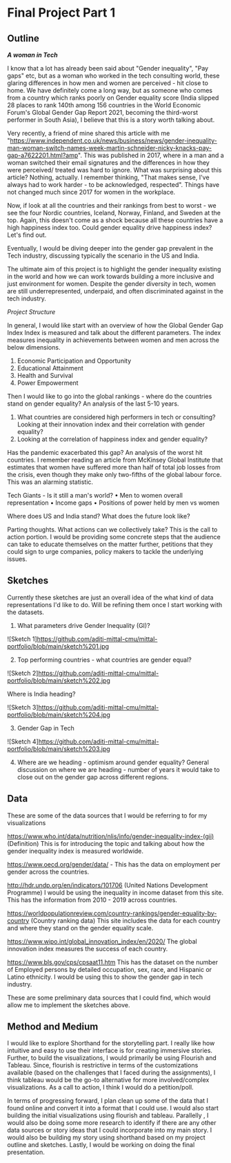 # Final Project Part 1

<h2>Outline</h2>

<b><i>A woman in Tech</i></b>

I know that a lot has already been said about "Gender inequality", "Pay gaps" etc, but as a woman who worked in the tech consulting world, these glaring differences in how men and women are perceived - hit close to home. We have definitely come a long way, but as someone who comes from a country which ranks poorly on Gender equality score (India slipped 28 places to rank 140th among 156 countries in the World Economic Forum's Global Gender Gap Report 2021, becoming the third-worst performer in South Asia), I believe that this is a story worth talking about. 

Very recently, a friend of mine shared this article with me "https://www.independent.co.uk/news/business/news/gender-inequality-man-woman-switch-names-week-martin-schneider-nicky-knacks-pay-gap-a7622201.html?amp". This was published in 2017, where in a man and a woman switched their email signatures and the differences in how they were perceived/ treated was hard to ignore. What was surprising about this article? Nothing, actually. I remember thinking, "That makes sense, I've always had to work harder - to be acknowledged, respected". Things have not changed much since 2017 for women in the workplace.

Now, if look at all the countries and their rankings from best to worst - we see the four Nordic countries, Iceland, Norway, Finland, and Sweden at the top. Again, this doesn't come as a shock because all these countries have a high happiness index too. Could gender equality drive happiness index? Let's find out. 

Eventually, I would be diving deeper into the gender gap prevalent in the Tech industry, discussing typically the scenario in the US and India. 

The ultimate aim of this project is to highlight the gender inequality existing in the world and how we can work towards building a more inclusive and just environment for women. Despite the gender diversity in tech, women are still underrepresented, underpaid, and often discriminated against in the tech industry. 

<i>Project Structure</i>

In general, I would like start with an overview of how the Global Gender Gap Index  Index is measured and talk about the different parameters. The index measures inequality in achievements between women and men across the below dimensions.
 1. Economic Participation and Opportunity
 2. Educational Attainment
 3. Health and Survival
 4. Power Empowerment

Then I would like to go into the global rankings - where do the countries stand on gender equality? An analysis of the last 5-10 years. 
 1. What countries are considered high performers in tech or consulting? Looking at their innovation index and their correlation with gender equality?
 2. Looking at the correlation of happiness index and gender equality? 

Has the pandemic exacerbated this gap? An analysis of the worst hit countries. 
I remember reading an article from McKinsey Global Institute that estimates that women have suffered more than half of total job losses from the crisis, even though they make only two-fifths of the global labour force. This was an alarming statistic. 

Tech Giants - Is it still a man's world? 
	• Men to women overall representation
	• Income gaps
	• Positions of power held by men vs women

Where does US and India stand? What does the future look like?

Parting thoughts. What actions can we collectively take? This is the call to action portion. I would be providing some concrete steps that the audience can take to educate themselves on the matter further, petitions that they could sign to urge companies, policy makers to tackle the underlying issues.  


<h2>Sketches</h2>

Currently these sketches are just an overall idea of the what kind of data representations I'd like to do. Will be refining them once I start working with the datasets.

 1. What parameters drive Gender Inequality (GI)?
 
 ![Sketch 1]https://github.com/aditi-mittal-cmu/mittal-portfolio/blob/main/sketch%201.jpg
 
 2. Top performing countries - what countries are gender equal?
 
 ![Sketch 2]https://github.com/aditi-mittal-cmu/mittal-portfolio/blob/main/sketch%202.jpg
 
 Where is India heading?
   
 ![Sketch 3]https://github.com/aditi-mittal-cmu/mittal-portfolio/blob/main/sketch%204.jpg
 
 3. Gender Gap in Tech

![Sketch 4]https://github.com/aditi-mittal-cmu/mittal-portfolio/blob/main/sketch%203.jpg

 4. Where are we heading - optimism around gender equality?
    General discussion on where we are heading - number of years it would take to close out on the gender gap across different regions.

<h2>Data</h2>

These are some of the data sources that I would be referring to for my visualizations

https://www.who.int/data/nutrition/nlis/info/gender-inequality-index-(gii) (Definition) This is for introducing the topic and talking about how the gender inequality index is measured worldwide. 

https://www.oecd.org/gender/data/ - This has the data on employment per gender across the countries.

http://hdr.undp.org/en/indicators/101706 (United Nations Development Programme) 
I would be using the inequality in income dataset from this site. This has the information from 2010 - 2019 across countries. 

https://worldpopulationreview.com/country-rankings/gender-equality-by-country (Country ranking data) This site includes the data for each country and where they stand on the gender equality scale. 


https://www.wipo.int/global_innovation_index/en/2020/ The global innovation index measures the success of each country. 


https://www.bls.gov/cps/cpsaat11.htm This has the dataset on the number of Employed persons by detailed occupation, sex, race, and Hispanic or Latino ethnicity. I would be using this to show the gender gap in tech industry. 

These are some preliminary data sources that I could find, which would allow me to implement the sketches above. 


<h2>Method and Medium</h2>

I would like to explore Shorthand for the storytelling part. I really like how intuitive and easy to use their interface is for creating immersive stories. Further, to build the visualizations, I would primarily be using Flourish and Tableau. Since, flourish is restrictive in terms of the customizations available (based on the challenges that I faced during the assignments), I think tableau would be the go-to alternative for more involved/complex visualizations. As a call to action, I think I would do a petition/poll. 

In terms of progressing forward, I plan clean up some of the data that I found online and convert it into a format that I could use. I would also start building the initial visualizations using flourish and tableau. Parallelly , I would also be doing some more research to identify if there are any other data sources or story ideas that I could incorporate into my main story. I would also be building my story using shorthand based on my project outline and sketches. Lastly, I would be working on doing the final presentation.

